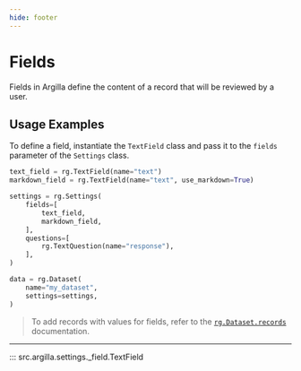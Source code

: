 ```yaml
---
hide: footer
---
```


# Fields

Fields in Argilla define the content of a record that will be reviewed by a user.

## Usage Examples

To define a field, instantiate the `TextField` class and pass it to the `fields` parameter of the `Settings` class.

```python
text_field = rg.TextField(name="text")
markdown_field = rg.TextField(name="text", use_markdown=True)

settings = rg.Settings(
    fields=[
        text_field,
        markdown_field,
    ],
    questions=[
        rg.TextQuestion(name="response"),
    ],
)

data = rg.Dataset(
    name="my_dataset",
    settings=settings,
)

```

> To add records with values for fields, refer to the [`rg.Dataset.records`](../records/records.md) documentation.

---


::: src.argilla.settings._field.TextField
